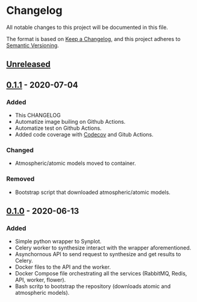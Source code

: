 # Changelog

All notable changes to this project will be documented in this file.

The format is based on [Keep a Changelog](https://keepachangelog.com/en/1.0.0/),
and this project adheres to [Semantic Versioning](https://semver.org/spec/v2.0.0.html).

## [Unreleased]

## [0.1.1] - 2020-07-04

### Added

- This CHANGELOG
- Automatize image builing on Github Actions.
- Automatize test on Github Actions.
- Added code coverage with [Codecov](https://codecov.io/gh/gabraganca/quickstar) and Gitub Actions.

### Changed

- Atmospheric/atomic models moved to container.

### Removed

- Bootstrap script that downloaded atmospheric/atomic models.

## [0.1.0] - 2020-06-13

### Added

- Simple python wrapper to Synplot.
- Celery worker to synthesize interact with the wrapper aforementioned.
- Asynchornous API to send request to synthesize and get results to Celery.
- Docker files to the API and the worker.
- Docker Compose file orchestrating all the services (RabbitMQ, Redis, API, worker, flower).
- Bash scritp to bootstrap the repository (downloads atomic and atmospheric models).

[Unreleased]: https://github.com/gabraganca/quickstar/compare/v0.1.0...HEAD
[0.1.1]: https://github.com/gabraganca/quickstar/compare/v0.1.0...v0.1.1
[0.1.0]: https://github.com/gabraganca/quickstar/releases/tag/v0.1.0
